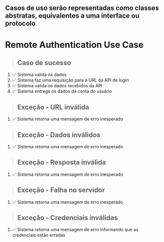 ## Casos de uso serão representadas como classes abstratas, equivalentes a uma interface ou protocolo

# Remote Authentication Use Case

> ## Caso de sucesso

1. ✅ Sistema valida os dados
2. ✅ Sistema faz uma requisição para a URL da API de login
3. ✅ Sistema valida os dados recebidos da API
4. ✅ Sistema entrega os dados da conta do usuário

> ## Exceção - URL inválida

1. ✅ Sistema retorna uma mensagem de erro inesperado

> ## Exceção - Dados inválidos

1. ✅ Sistema retorna uma mensagem de erro inesperado

> ## Exceção - Resposta inválida

1. ✅ Sistema retorna uma mensagem de erro inesperado

> ## Exceção - Falha no servidor

1. ✅ Sistema retorna uma mensagem de erro inesperado

> ## Exceção - Credenciais inválidas

1. ✅ Sistema retorna uma mensagem de erro informando que as credenciais estão erradas

